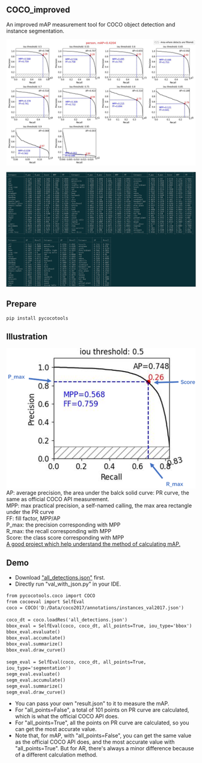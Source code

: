 ## COCO_improved
An improved mAP measurement tool for COCO object detection and instance segmentation.

![1_person.jpg](docs%2F1_person.jpg)  

![demo2.png](docs%2Fdemo2.png)

## Prepare
```
pip install pycocotools
```

## Illustration
![demonstration.png](docs/demonstration.png)  
AP: average precision, the area under the balck solid curve: PR curve, the same as official COCO API measurement.  
MPP: max practical precision, a self-named calling, the max area rectangle under the PR curve  
FF: fill factor, MPP/AP  
P_max: the precision corresponding with MPP  
R_max: the recall corresponding with MPP  
Score: the class score corresponding with MPP  
[A good project which help understand the method of calculating mAP.](https://github.com/rafaelpadilla/Object-Detection-Metrics)

## Demo  
- Download ["all_detections.json"](pass) first.
- Directly run "val_with_json.py" in your IDE.  
```
from pycocotools.coco import COCO
from cocoeval import SelfEval
coco = COCO('D:/Data/coco2017/annotations/instances_val2017.json')

coco_dt = coco.loadRes('all_detections.json')
bbox_eval = SelfEval(coco, coco_dt, all_points=True, iou_type='bbox')
bbox_eval.evaluate()
bbox_eval.accumulate()
bbox_eval.summarize()
bbox_eval.draw_curve()

segm_eval = SelfEval(coco, coco_dt, all_points=True, iou_type='segmentation')
segm_eval.evaluate()
segm_eval.accumulate()
segm_eval.summarize()
segm_eval.draw_curve()
```
- You can pass your own "result.json" to it to measure the mAP.
- For "all_points=False", a total of 101 points on PR curve are calculated, which is what the official COCO API does.  
- For "all_points=True", all the points on PR curve are calculated, so you can get the most accurate value. 
- Note that, for mAP, with "all_points=False", you can get the same value as the official COCO API does, and the most accurate value with "all_points=True". But for AR, there's always a minor difference because of a different calculation method.  


